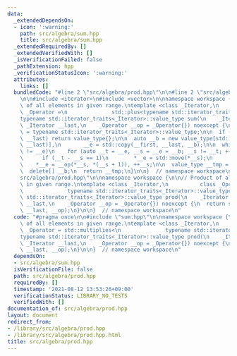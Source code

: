 ```yaml
---
data:
  _extendedDependsOn:
  - icon: ':warning:'
    path: src/algebra/sum.hpp
    title: src/algebra/sum.hpp
  _extendedRequiredBy: []
  _extendedVerifiedWith: []
  _isVerificationFailed: false
  _pathExtension: hpp
  _verificationStatusIcon: ':warning:'
  attributes:
    links: []
  bundledCode: "#line 2 \"src/algebra/prod.hpp\"\n\n#line 2 \"src/algebra/sum.hpp\"\
    \n\n#include <iterator>\n#include <vector>\n\nnamespace workspace {\n\n// Sum\
    \ of all elements in given range.\ntemplate <class _Iterator,\n          class\
    \ _Operator =\n              std::plus<typename std::iterator_traits<_Iterator>::value_type>>\n\
    typename std::iterator_traits<_Iterator>::value_type sum(\n    _Iterator __first,\
    \ _Iterator __last,\n    _Operator __op = _Operator{}) noexcept {\n  using value_type\
    \ = typename std::iterator_traits<_Iterator>::value_type;\n\n  if (__first ==\
    \ __last) return value_type{};\n\n  auto __b = new value_type[std::distance(__first,\
    \ __last)],\n       __e = std::copy(__first, __last, __b);\n\n  while (__b + 1\
    \ != __e)\n    for (auto __t = __e, __s = __e = __b; __s != __t; ++__s, ++__e)\n\
    \      if (__t - __s == 1)\n        *__e = std::move(*__s);\n      else\n    \
    \    *__e = __op(*__s, *(__s + 1)), ++__s;\n\n  value_type __tmp = std::move(*__b);\n\
    \  delete[] __b;\n  return __tmp;\n}\n\n}  // namespace workspace\n#line 4 \"\
    src/algebra/prod.hpp\"\n\nnamespace workspace {\n\n// Product of all elements\
    \ in given range.\ntemplate <class _Iterator,\n          class _Operator = std::multiplies<\n\
    \              typename std::iterator_traits<_Iterator>::value_type>>\ntypename\
    \ std::iterator_traits<_Iterator>::value_type prod(\n    _Iterator __first, _Iterator\
    \ __last,\n    _Operator __op = _Operator{}) noexcept {\n  return sum(__first,\
    \ __last, __op);\n}\n\n}  // namespace workspace\n"
  code: "#pragma once\n\n#include \"sum.hpp\"\n\nnamespace workspace {\n\n// Product\
    \ of all elements in given range.\ntemplate <class _Iterator,\n          class\
    \ _Operator = std::multiplies<\n              typename std::iterator_traits<_Iterator>::value_type>>\n\
    typename std::iterator_traits<_Iterator>::value_type prod(\n    _Iterator __first,\
    \ _Iterator __last,\n    _Operator __op = _Operator{}) noexcept {\n  return sum(__first,\
    \ __last, __op);\n}\n\n}  // namespace workspace\n"
  dependsOn:
  - src/algebra/sum.hpp
  isVerificationFile: false
  path: src/algebra/prod.hpp
  requiredBy: []
  timestamp: '2021-08-12 13:53:26+09:00'
  verificationStatus: LIBRARY_NO_TESTS
  verifiedWith: []
documentation_of: src/algebra/prod.hpp
layout: document
redirect_from:
- /library/src/algebra/prod.hpp
- /library/src/algebra/prod.hpp.html
title: src/algebra/prod.hpp
---
```

